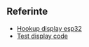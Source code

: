 ## Referinte
- [Hookup display esp32](https://dronebotworkshop.com/gc9a01/)
- [Test display code](https://community.platformio.org/t/tft-display-works-in-arduino-ide-doesnt-in-platformio/33269/5)